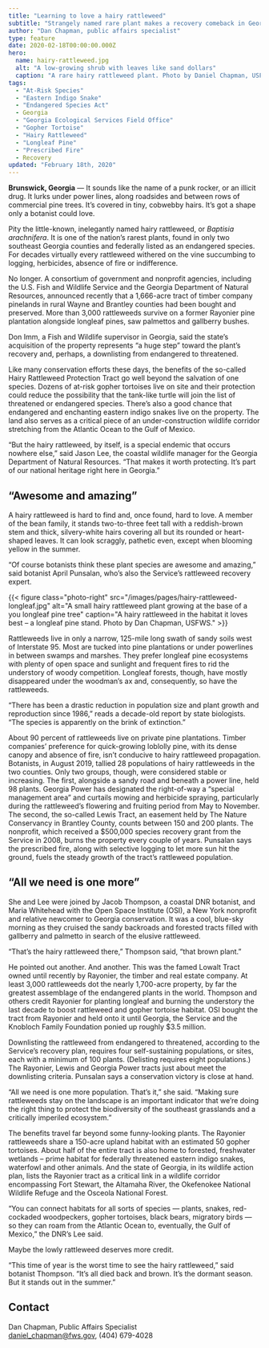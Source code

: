 ```yaml
---
title: "Learning to love a hairy rattleweed"
subtitle: "Strangely named rare plant makes a recovery comeback in Georgia"
author: "Dan Chapman, public affairs specialist"
type: feature
date: 2020-02-18T00:00:00.000Z
hero:
  name: hairy-rattleweed.jpg
  alt: "A low-growing shrub with leaves like sand dollars"
  caption: "A rare hairy rattleweed plant. Photo by Daniel Chapman, USFWS."
tags:
  - "At-Risk Species"
  - "Eastern Indigo Snake"
  - "Endangered Species Act"
  - Georgia
  - "Georgia Ecological Services Field Office"
  - "Gopher Tortoise"
  - "Hairy Rattleweed"
  - "Longleaf Pine"
  - "Prescribed Fire"
  - Recovery
updated: "February 18th, 2020"
---
```


**Brunswick, Georgia** &mdash; It sounds like the name of a punk rocker, or an illicit drug. It lurks under power lines, along roadsides and between rows of commercial pine trees. It’s covered in tiny, cobwebby hairs. It’s got a shape only a botanist could love.

Pity the little-known, inelegantly named hairy rattleweed, or _Baptisia arachnifera_. It is one of the nation’s rarest plants, found in only two southeast Georgia counties and federally listed as an endangered species. For decades virtually every rattleweed withered on the vine succumbing to logging, herbicides, absence of fire or indifference.

No longer. A consortium of government and nonprofit agencies, including the U.S. Fish and Wildlife Service and the Georgia Department of Natural Resources, announced recently that a 1,666-acre tract of timber company pinelands in rural Wayne and Brantley counties had been bought and preserved. More than 3,000 rattleweeds survive on a former Rayonier pine plantation alongside longleaf pines, saw palmettos and gallberry bushes.

Don Imm, a Fish and Wildlife supervisor in Georgia, said the state’s acquisition of the property represents “a huge step” toward the plant’s recovery and, perhaps, a downlisting from endangered to threatened.

Like many conservation efforts these days, the benefits of the so-called Hairy Rattleweed Protection Tract go well beyond the salvation of one species. Dozens of at-risk gopher tortoises live on site and their protection could reduce the possibility that the tank-like turtle will join the list of threatened or endangered species. There’s also a good chance that endangered and enchanting eastern indigo snakes live on the property. The land also serves as a critical piece of an under-construction wildlife corridor stretching from the Atlantic Ocean to the Gulf of Mexico.

“But the hairy rattleweed, by itself, is a special endemic that occurs nowhere else,” said Jason Lee, the coastal wildlife manager for the Georgia Department of Natural Resources. “That makes it worth protecting. It’s part of our national heritage right here in Georgia.”

## “Awesome and amazing”

A hairy rattleweed is hard to find and, once found, hard to love. A member of the bean family, it stands two-to-three feet tall with a reddish-brown stem and thick, silvery-white hairs covering all but its rounded or heart-shaped leaves. It can look scraggly, pathetic even, except when blooming yellow in the summer.

“Of course botanists think these plant species are awesome and amazing,” said botanist April Punsalan, who’s also the Service’s rattleweed recovery expert.

{{< figure class="photo-right" src="/images/pages/hairy-rattleweed-longleaf.jpg" alt="A small hairy rattleweed plant growing at the base of a you longleaf pine tree" caption="A hairy rattleweed in the habitat it loves best – a longleaf pine stand. Photo by Dan Chapman, USFWS." >}}

Rattleweeds live in only a narrow, 125-mile long swath of sandy soils west of Interstate 95. Most are tucked into pine plantations or under powerlines in between swamps and marshes. They prefer longleaf pine ecosystems with plenty of open space and sunlight and frequent fires to rid the understory of woody competition. Longleaf forests, though, have mostly disappeared under the woodman’s ax and, consequently, so have the rattleweeds.

“There has been a drastic reduction in population size and plant growth and reproduction since 1986,” reads a decade-old report by state biologists. “The species is apparently on the brink of extinction.”

About 90 percent of rattleweeds live on private pine plantations. Timber companies’ preference for quick-growing loblolly pine, with its dense canopy and absence of fire, isn’t conducive to hairy rattleweed propagation. Botanists, in August 2019, tallied 28 populations of hairy rattleweeds in the two counties. Only two groups, though, were considered stable or increasing. The first, alongside a sandy road and beneath a power line, held 98 plants. Georgia Power has designated the right-of-way a “special management area” and curtails mowing and herbicide spraying, particularly during the rattleweed’s flowering and fruiting period from May to November. The second, the so-called Lewis Tract, an easement held by The Nature Conservancy in Brantley County, counts between 150 and 200 plants. The nonprofit, which received a $500,000 species recovery grant from the Service in 2008, burns the property every couple of years. Punsalan says the prescribed fire, along with selective logging to let more sun hit the ground, fuels the steady growth of the tract’s rattleweed population.

## “All we need is one more”

She and Lee were joined by Jacob Thompson, a coastal DNR botanist, and Maria Whitehead with the Open Space Institute (OSI), a New York nonprofit and relative newcomer to Georgia conservation. It was a cool, blue-sky morning as they cruised the sandy backroads and forested tracts filled with gallberry and palmetto in search of the elusive rattleweed.

“That’s the hairy rattleweed there,” Thompson said, “that brown plant.”

He pointed out another. And another. This was the famed Lowalt Tract owned until recently by Rayonier, the timber and real estate company. At least 3,000 rattleweeds dot the nearly 1,700-acre property, by far the greatest assemblage of the endangered plants in the world. Thompson and others credit Rayonier for planting longleaf and burning the understory the last decade to boost rattleweed and gopher tortoise habitat. OSI bought the tract from Rayonier and held onto it until Georgia, the Service and the Knobloch Family Foundation ponied up roughly $3.5 million.

Downlisting the rattleweed from endangered to threatened, according to the Service’s recovery plan, requires four self-sustaining populations, or sites, each with a minimum of 100 plants. (Delisting requires eight populations.) The Rayonier, Lewis and Georgia Power tracts just about meet the downlisting criteria. Punsalan says a conservation victory is close at hand.

“All we need is one more population. That’s it,” she said. “Making sure rattleweeds stay on the landscape is an important indicator that we’re doing the right thing to protect the biodiversity of the southeast grasslands and a critically imperiled ecosystem.”

The benefits travel far beyond some funny-looking plants. The Rayonier rattleweeds share a 150-acre upland habitat with an estimated 50 gopher tortoises. About half of the entire tract is also home to forested, freshwater wetlands – prime habitat for federally threatened eastern indigo snakes, waterfowl and other animals. And the state of Georgia, in its wildlife action plan, lists the Rayonier tract as a critical link in a wildlife corridor encompassing Fort Stewart, the Altamaha River, the Okefenokee National Wildlife Refuge and the Osceola National Forest.

“You can connect habitats for all sorts of species &mdash; plants, snakes, red-cockaded woodpeckers, gopher tortoises, black bears, migratory birds &mdash; so they can roam from the Atlantic Ocean to, eventually, the Gulf of Mexico,” the DNR’s Lee said.

Maybe the lowly rattleweed deserves more credit.

“This time of year is the worst time to see the hairy rattleweed,” said botanist Thompson. “It’s all died back and brown. It’s the dormant season. But it stands out in the summer.”

## Contact

Dan Chapman, Public Affairs Specialist  
[daniel_chapman@fws.gov](mailto:daniel_chapman@fws.gov), (404) 679-4028
